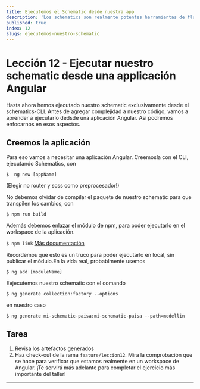 ```yaml
---
title: Ejecutemos el Schematic desde nuestra app
description: 'Los schematics son realmente potentes herramientas de flujo de trabajo, para modificar nuestro workspace. ¡Veamoslo!'
published: true
index: 12
slugs: ejecutemos-nuestro-schematic
---
```


# Lección 12 - Ejecutar nuestro schematic desde una applicación Angular

Hasta ahora hemos ejecutado nuestro schematic exclusivamente desde el schematics-CLI. Antes de agregar complejidad a nuestro código, vamos a aprender a ejecutarlo dedsde una aplicación Angular. Así podremos enfocarnos en esos aspectos.

## Creemos la aplicación

 Para eso vamos a necesitar una aplicación Angular. Creemosla con el CLI, ejecutando Schematics, con 

```$  ng new [appName]```

(Elegir no router y scss como preprocesador!)

No debemos olvidar de compilar el paquete de nuestro schematic para que transpilen los cambios, con

```$ npm run build```

Además  debemos enlazar el módulo de npm, para poder ejecutarlo en el workspace de la aplicación. 

```$ npm link```
[Más documentación](https://docs.npmjs.com/cli/link)

Recordemos que esto es un truco para poder ejecutarlo en local, sin publicar el módulo.En la vida real, probablmente usemos

```$ ng add [moduleName]```

Eejecutemos nuestro schematic con el comando

```$ ng generate collection:factory --options```

en nuestro caso

```$ ng generate mi-schematic-paisa:mi-schematic-paisa --path=medellin```

## Tarea

1. Revisa los artefactos generados
2. Haz check-out de la rama `feature/leccion12`. Mira la comprobación que se hace para verificar que estamos realmente en un workspace de Angular. ¡Te servirá más adelante para completar el ejercicio más importante del taller!

---